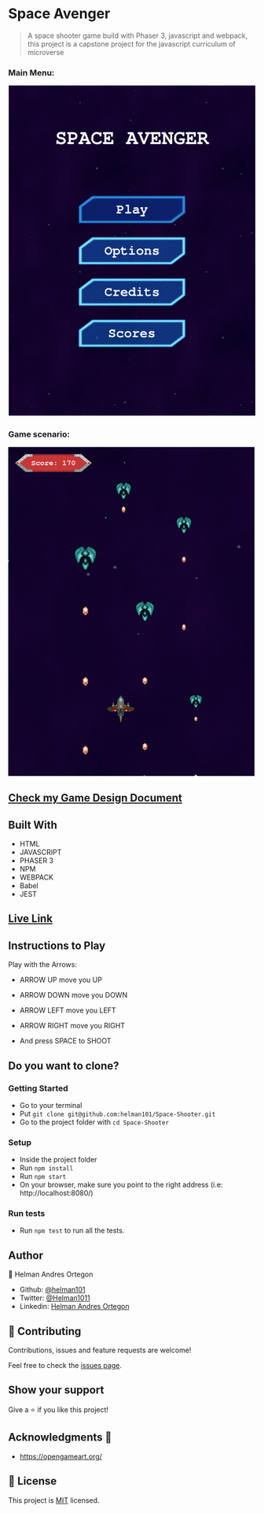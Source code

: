 # Space Avenger

>  A space shooter game build with Phaser 3, javascript and webpack, this project is a capstone project for the javascript curriculum of microverse

### Main Menu:
![screenshot](./src/assets/menu.PNG)

### Game scenario:
![screenshot](./src/assets/game.PNG)


## [Check my Game Design Document](./docs/GDD.md)

## Built With

- HTML 
- JAVASCRIPT
- PHASER 3
- NPM
- WEBPACK
- Babel
- JEST

## [Live Link](https://helman101.github.io/Space-Shooter/)

## Instructions to Play


  Play with the Arrows:

  - ARROW UP move you UP
  - ARROW DOWN move you DOWN
  - ARROW LEFT move you LEFT
  - ARROW RIGHT move you RIGHT

  - And press SPACE to SHOOT


## Do you want to clone?

### Getting Started

- Go to your terminal
- Put `git clone git@github.com:helman101/Space-Shooter.git`
- Go to the project folder with `cd Space-Shooter`

### Setup

- Inside the project folder
- Run `npm install`
- Run `npm start`
- On your browser, make sure you point to the right address (i.e: http://localhost:8080/)

### Run tests

- Run ```npm test``` to run all the tests.

## Author

👤 Helman Andres Ortegon
- Github: [@helman101](https://github.com/helman101) 
- Twitter: [@Helman1011](https://twitter.com/helman1011) 
- Linkedin: [Helman Andres Ortegon](https://www.linkedin.com/in/helman101/) 

## 🤝 Contributing

Contributions, issues and feature requests are welcome!

Feel free to check the [issues page](https://github.com/helman101/Space-Shooter/issues).

## Show your support

Give a ⭐️ if you like this project!

## Acknowledgments 🚀

- https://opengameart.org/

## 📝 License

This project is [MIT](LICENSE) licensed.
